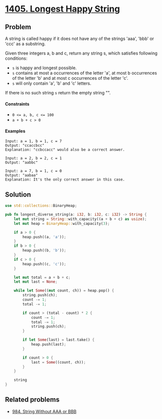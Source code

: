 # [1405. Longest Happy String](https://leetcode.com/problems/longest-happy-string/)

## Problem

A string is called happy if it does not have any of the strings 'aaa', 'bbb'
or 'ccc' as a substring.

Given three integers a, b and c, return any string s, which satisfies following
conditions:

* `s` is happy and longest possible.
* `s` contains at most a occurrences of the letter 'a', at most b occurrences of
  the letter 'b' and at most c occurrences of the letter 'c'.
* `s` will only contain 'a', 'b' and 'c' letters.

If there is no such string `s` return the empty string "".

#### Constraints

* `0 <= a, b, c <= 100`
* `a + b + c > 0`

#### Examples

```text
Input: a = 1, b = 1, c = 7
Output: "ccaccbcc"
Explanation: "ccbccacc" would also be a correct answer.
```

```text
Input: a = 2, b = 2, c = 1
Output: "aabbc"
```

```text
Input: a = 7, b = 1, c = 0
Output: "aabaa"
Explanation: It's the only correct answer in this case.
```

## Solution

```rust
use std::collections::BinaryHeap;

pub fn longest_diverse_string(a: i32, b: i32, c: i32) -> String {
    let mut string = String::with_capacity((a + b + c) as usize);
    let mut heap = BinaryHeap::with_capacity(3);

    if a > 0 {
        heap.push((a, 'a'));
    }
    if b > 0 {
        heap.push((b, 'b'));
    }
    if c > 0 {
        heap.push((c, 'c'));
    }

    let mut total = a + b + c;
    let mut last = None;

    while let Some((mut count, ch)) = heap.pop() {
        string.push(ch);
        count -= 1;
        total -= 1;

        if count > (total - count) * 2 {
            count -= 1;
            total -= 1;
            string.push(ch);
        }

        if let Some(last) = last.take() {
            heap.push(last);
        }

        if count > 0 {
            last = Some((count, ch));
        }
    }

    string
}
```

## Related problems

* [984. String Without AAA or BBB](/900%20-%20999/984%20-%20String%20Without%20AAA%20or%20BBB.md)